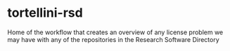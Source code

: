 # tortellini-rsd
Home of the workflow that creates an overview of any license problem we may have with any of the repositories in the Research Software Directory
